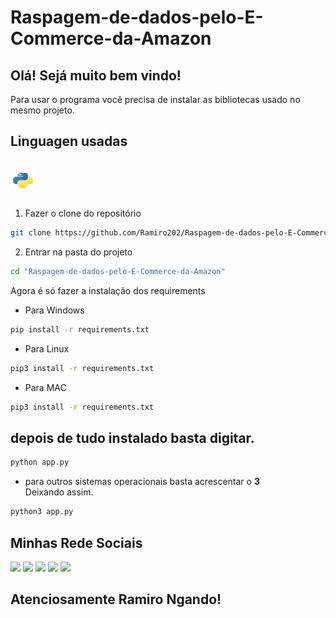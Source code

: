 
# Raspagem-de-dados-pelo-E-Commerce-da-Amazon
## Olá! Sejá muito bem vindo!

Para usar o programa você precisa de instalar as bibliotecas usado no mesmo projeto.

##
## Linguagen usadas

<div style="display: inline_block"><br>
  <img align="center" alt="Ramiro-Python" height="30" width="40" src="https://raw.githubusercontent.com/devicons/devicon/master/icons/python/python-original.svg">
</div>

## 

1. Fazer o clone do repositório
```bash
git clone https://github.com/Ramiro202/Raspagem-de-dados-pelo-E-Commerce-da-Amazon
```

2. Entrar na pasta do projeto
```bash
cd "Raspagem-de-dados-pelo-E-Commerce-da-Amazon"
```

Agora é só fazer a instalação dos requirements
- Para Windows
```bash
pip install -r requirements.txt
```
* Para Linux
```bash
pip3 install -r requirements.txt
```
* Para MAC
```bash
pip3 install -r requirements.txt
```

## depois de tudo instalado basta digitar.
```bash
python app.py
```
* para outros sistemas operacionais basta acrescentar o __3__  
Deixando assim.
```bash
python3 app.py
```

## 
## Minhas Rede Sociais



<div>
  <a href="https://t.me/ramirosegunda" target="_blank"><img src="https://img.shields.io/badge/Telegram-00B2FF?style=for-the-badge&logo=telegram&logoColor=whit" target="_blank"></a>
  <a href="https://m.me/ramirosegunda920.ramiroo" target="_blank"><img src="https://img.shields.io/badge/Messenger-00B2FF?style=for-the-badge&logo=messenger&logoColor=white" target="_blank"></a>
  <a href="https://api.whatsapp.com/send?phone=+244937829599&text=Ol%C3%A1%2C%20vim%20pelo%20GitHub%21" target="_blank"><img src="https://img.shields.io/badge/WhatsApp-25D366?style=for-the-badge&logo=whatsapp&logoColor=white" target="_blank"></a>
  <a href="https://www.instagram.com/ramirosegunda920/" target="_blank"><img src="https://img.shields.io/badge/Instagram-E4405F?style=for-the-badge&logo=instagram&logoColor=white" target="_blank"></a>
  <a href="https://www.youtube.com/@ramiroongando5565/videos" target="_blank"><img src="https://img.shields.io/badge/YouTube-FF0000?style=for-the-badge&logo=youtube&logoColor=white" target="_blank"></a>
</div>

## Atenciosamente Ramiro Ngando!